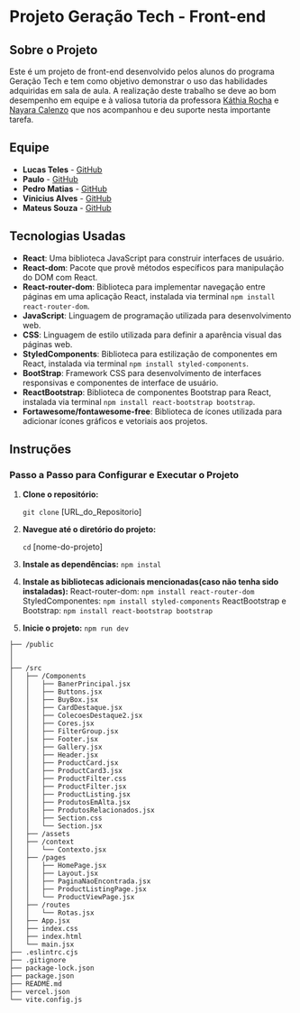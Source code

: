# Projeto Geração Tech - Front-end

## Sobre o Projeto

Este é um projeto de front-end desenvolvido pelos alunos do programa Geração Tech e tem como objetivo demonstrar o uso das habilidades adquiridas em sala de aula. A realização deste trabalho se deve ao bom desempenho em equipe e à valiosa tutoria da professora [Káthia Rocha](#) e [Nayara Calenzo](#) que nos acompanhou e deu suporte nesta importante tarefa.

## Equipe

- **Lucas Teles** - [GitHub](https://github.com/magicianLucas/atv-javascript)
- **Paulo** - [GitHub](#)
- **Pedro Matias** - [GitHub](#)
- **Vinicius Alves** - [GitHub](#)
- **Mateus Souza** - [GitHub](#)

## Tecnologias Usadas

- **React**: Uma biblioteca JavaScript para construir interfaces de usuário.
- **React-dom**: Pacote que provê métodos específicos para manipulação do DOM com React.
- **React-router-dom**: Biblioteca para implementar navegação entre páginas em uma aplicação React, instalada via terminal `npm install react-router-dom`.
- **JavaScript**: Linguagem de programação utilizada para desenvolvimento web.
- **CSS**: Linguagem de estilo utilizada para definir a aparência visual das páginas web.
- **StyledComponents**: Biblioteca para estilização de componentes em React, instalada via terminal `npm install styled-components`.
- **BootStrap**: Framework CSS para desenvolvimento de interfaces responsivas e componentes de interface de usuário.
- **ReactBootstrap**: Biblioteca de componentes Bootstrap para React, instalada via terminal `npm install react-bootstrap bootstrap`.
- **Fortawesome/fontawesome-free**: Biblioteca de ícones utilizada para adicionar ícones gráficos e vetoriais aos projetos.

## Instruções

### Passo a Passo para Configurar e Executar o Projeto

1. **Clone o repositório:**
   
   `git clone` [URL_do_Repositorio]

2. **Navegue até o diretório do projeto:**

    `cd` [nome-do-projeto]

3. **Instale as dependências:**
    `npm instal`

4. **Instale as bibliotecas adicionais mencionadas(caso não tenha sido instaladas):**
    React-router-dom:
    `npm install react-router-dom`
    StyledComponentes:
    `npm install styled-components`
    ReactBootstrap e Bootstrap:
    `npm install react-bootstrap bootstrap`

5. **Inicie o projeto:**
    `npm run dev`

```
├── /public
│   
│   
├── /src
│   ├── /Components
│   │   ├── BanerPrincipal.jsx
│   │   ├── Buttons.jsx
│   │   ├── BuyBox.jsx
│   │   ├── CardDestaque.jsx
│   │   ├── ColecoesDestaque2.jsx
│   │   ├── Cores.jsx
│   │   ├── FilterGroup.jsx
│   │   ├── Footer.jsx
│   │   ├── Gallery.jsx
│   │   ├── Header.jsx
│   │   ├── ProductCard.jsx
│   │   ├── ProductCard3.jsx
│   │   ├── ProductFilter.css
│   │   ├── ProductFilter.jsx
│   │   ├── ProductListing.jsx
│   │   ├── ProdutosEmAlta.jsx
│   │   ├── ProdutosRelacionados.jsx
│   │   ├── Section.css
│   │   └── Section.jsx
│   ├── /assets
│   ├── /context
│   │   └── Contexto.jsx
│   ├── /pages
│   │   ├── HomePage.jsx
│   │   ├── Layout.jsx
│   │   ├── PaginaNaoEncontrada.jsx
│   │   ├── ProductListingPage.jsx
│   │   └── ProductViewPage.jsx
│   ├── /routes
│   │   └── Rotas.jsx
│   ├── App.jsx
│   ├── index.css
│   ├── index.html
│   └── main.jsx
├── .eslintrc.cjs
├── .gitignore
├── package-lock.json
├── package.json
├── README.md
├── vercel.json
└── vite.config.js
```



